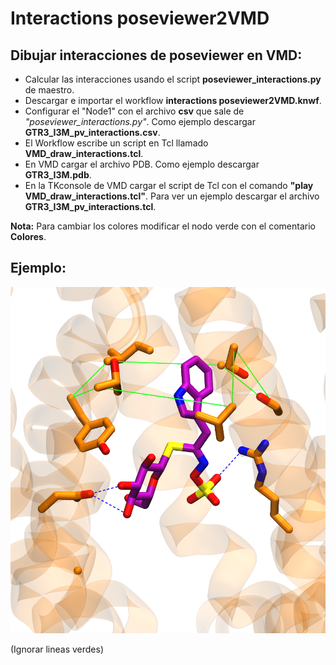 # Interactions poseviewer2VMD
## Dibujar interacciones de poseviewer en VMD:

- Calcular las interacciones usando el script **poseviewer_interactions.py** de maestro.
- Descargar e importar el workflow **interactions poseviewer2VMD.knwf**.
- Configurar el "Node1" con el archivo **csv** que sale de *"poseviewer_interactions.py"*. Como ejemplo descargar **GTR3_I3M_pv_interactions.csv**.
- El Workflow escribe un script en Tcl llamado **VMD_draw_interactions.tcl**.
- En VMD cargar el archivo PDB. Como ejemplo descargar **GTR3_I3M.pdb**.
- En la TKconsole de VMD cargar el script de Tcl con el comando **"play VMD_draw_interactions.tcl"**. Para ver un ejemplo descargar el archivo **GTR3_I3M_pv_interactions.tcl**.


**Nota:** Para cambiar los colores modificar el nodo verde con el comentario **Colores**.


## Ejemplo: 
<p align="center">
    <img src="./3_GTR3_I3M_interactions.png?raw=true" width="600">
</p>

(Ignorar lineas verdes)
